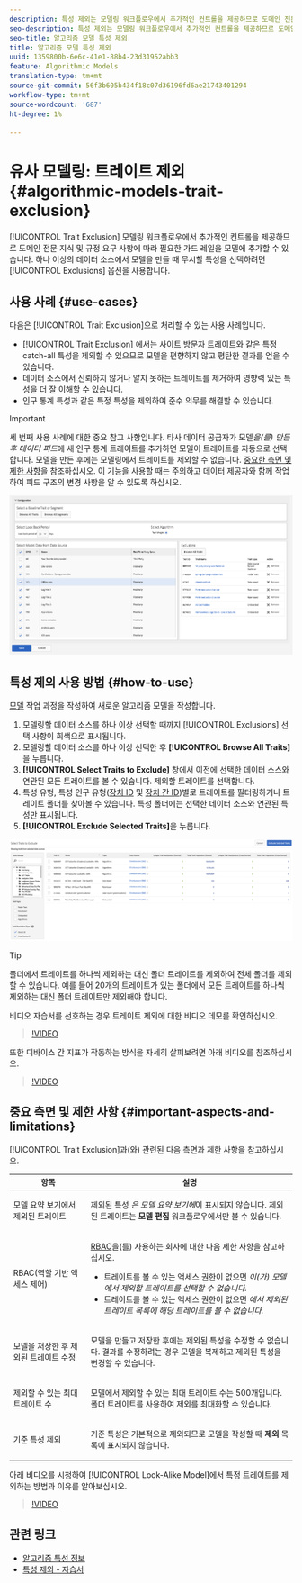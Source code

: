 ```yaml
---
description: 특성 제외는 모델링 워크플로우에서 추가적인 컨트롤을 제공하므로 도메인 전문 지식 및 규정 요구 사항에 따라 필요한 가드 레일을 모델에 추가할 수 있습니다. 하나 이상의 데이터 소스에서 모델을 생성할 때 무시할 특성을 선택하려면 제외 옵션을 사용합니다.
seo-description: 특성 제외는 모델링 워크플로우에서 추가적인 컨트롤을 제공하므로 도메인 전문 지식 및 규정 요구 사항에 따라 필요한 가드 레일을 모델에 추가할 수 있습니다. 하나 이상의 데이터 소스에서 모델을 생성할 때 무시할 특성을 선택하려면 제외 옵션을 사용합니다.
seo-title: 알고리즘 모델 특성 제외
title: 알고리즘 모델 특성 제외
uuid: 1359800b-6e6c-41e1-88b4-23d31952abb3
feature: Algorithmic Models
translation-type: tm+mt
source-git-commit: 56f3b605b434f18c07d36196fd6ae21743401294
workflow-type: tm+mt
source-wordcount: '687'
ht-degree: 1%

---
```



# 유사 모델링: 트레이트 제외 {#algorithmic-models-trait-exclusion}

[!UICONTROL Trait Exclusion] 모델링 워크플로우에서 추가적인 컨트롤을 제공하므로 도메인 전문 지식 및 규정 요구 사항에 따라 필요한 가드 레일을 모델에 추가할 수 있습니다. 하나 이상의 데이터 소스에서 모델을 만들 때 무시할 특성을 선택하려면 [!UICONTROL Exclusions] 옵션을 사용합니다.

## 사용 사례 {#use-cases}

다음은 [!UICONTROL Trait Exclusion]으로 처리할 수 있는 사용 사례입니다.

* [!UICONTROL Trait Exclusion] 에서는 사이트 방문자 트레이트와 같은 특정 catch-all 특성을 제외할 수 있으므로 모델을 편향하지 않고 평탄한 결과를 얻을 수 있습니다.
* 데이터 소스에서 신뢰하지 않거나 알지 못하는 트레이트를 제거하여 영향력 있는 특성을 더 잘 이해할 수 있습니다.
* 인구 통계 특성과 같은 특정 특성을 제외하여 준수 의무를 해결할 수 있습니다.

>[!IMPORTANT]
>
>세 번째 사용 사례에 대한 중요 참고 사항입니다. 타사 데이터 공급자가 모델&#x200B;*을(를) 만든 후 데이터 피드*&#x200B;에 새 인구 통계 트레이트를 추가하면 모델이 트레이트를 자동으로 선택합니다. 모델을 만든 후에는 모델링에서 트레이트를 제외할 수 없습니다. [중요한 측면 및 제한 사항](../../features/algorithmic-models/trait-exclusion-algo-models.md#important-aspects-and-limitations)을 참조하십시오. 이 기능을 사용할 때는 주의하고 데이터 제공자와 함께 작업하여 피드 구조의 변경 사항을 알 수 있도록 하십시오.

![](assets/lam_exclude_traits.png)

## 특성 제외 사용 방법 {#how-to-use}

[모델](../../features/algorithmic-models/create-model.md#build-model) 작업 과정을 작성하여 새로운 알고리즘 모델을 작성합니다.

1. 모델링할 데이터 소스를 하나 이상 선택할 때까지 [!UICONTROL Exclusions] 선택 사항이 회색으로 표시됩니다.
2. 모델링할 데이터 소스를 하나 이상 선택한 후 **[!UICONTROL Browse All Traits]**&#x200B;을 누릅니다.
3. **[!UICONTROL Select Traits to Exclude]** 창에서 이전에 선택한 데이터 소스와 연관된 모든 트레이트를 볼 수 있습니다. 제외할 트레이트를 선택합니다.
4. 특성 유형, 특성 인구 유형([장치 ID](../../reference/ids-in-aam.md) 및 [장치 간 ID](../../reference/ids-in-aam.md))별로 트레이트를 필터링하거나 트레이트 폴더를 찾아볼 수 있습니다. 특성 폴더에는 선택한 데이터 소스와 연관된 특성만 표시됩니다.
5. **[!UICONTROL Exclude Selected Traits]**&#x200B;을 누릅니다.

![특성 제외](assets/trait-exclusions-browse-traits.png)

>[!TIP]
>
>폴더에서 트레이트를 하나씩 제외하는 대신 폴더 트레이트를 제외하여 전체 폴더를 제외할 수 있습니다. 예를 들어 20개의 트레이트가 있는 폴더에서 모든 트레이트를 하나씩 제외하는 대신 폴더 트레이트만 제외해야 합니다.

비디오 자습서를 선호하는 경우 트레이트 제외에 대한 비디오 데모를 확인하십시오.

>[!VIDEO](https://video.tv.adobe.com/v/25569/?quality=12)

또한 디바이스 간 지표가 작동하는 방식을 자세히 살펴보려면 아래 비디오를 참조하십시오.

>[!VIDEO](https://video.tv.adobe.com/v/33445/?quality=12)

## 중요 측면 및 제한 사항 {#important-aspects-and-limitations}

[!UICONTROL Trait Exclusion]과(와) 관련된 다음 측면과 제한 사항을 참고하십시오.

<table id="table_BA5C3545BC9E4717BD567B00C803AA53"> 
 <thead> 
  <tr> 
   <th colname="col1" class="entry"> 항목 </th> 
   <th colname="col2" class="entry"> 설명 </th>
  </tr> 
 </thead>
 <tbody> 
  <tr> 
   <td colname="col1"> <p>모델 요약 보기에서 제외된 트레이트 </p> </td>
   <td colname="col2"> <p>제외된 특성 <i>은 모델 요약 보기에</i>이 표시되지 않습니다. 제외된 트레이트는 <b><span class="uicontrol"> 모델 편집</span></b> 워크플로우에서만 볼 수 있습니다. </p> </td>
  </tr> 
  <tr> 
   <td colname="col1"> <p>RBAC(역할 기반 액세스 제어) </p> </td>
   <td colname="col2"> <p><a href="../../features/administration/administration-overview.md#administration"> RBAC</a>을(를) 사용하는 회사에 대한 다음 제한 사항을 참고하십시오. </p> <p>
     <ul id="ul_38A4056C235B428C822EA4A353893786"> 
      <li id="li_2624FB35581F4807B8530910D63FFDBF">트레이트를 볼 수 있는 액세스 권한이 없으면 <i>이(가) 모델에서 제외할 트레이트를 선택할 수 없습니다.</i> </li>
      <li id="li_3FD7A12AAAA8462EA84A760C05F20379">트레이트를 볼 수 있는 액세스 권한이 없으면 <i>에서 제외된 트레이트 목록에 해당 트레이트를 볼 수 없습니다.</i> </li>
     </ul> </p> </td>
  </tr> 
  <tr> 
   <td colname="col1"> <p>모델을 저장한 후 제외된 트레이트 수정 </p> </td>
   <td colname="col2"> <p>모델을 만들고 저장한 후에는 제외된 특성을 수정할 수 없습니다. 결과를 수정하려는 경우 모델을 복제하고 제외된 특성을 변경할 수 있습니다. </p> </td>
  </tr> 
  <tr> 
   <td colname="col1"> <p>제외할 수 있는 최대 트레이트 수 </p> </td>
   <td colname="col2"> <p>모델에서 제외할 수 있는 최대 트레이트 수는 500개입니다. 폴더 트레이트를 사용하여 제외를 최대화할 수 있습니다. </p> </td>
  </tr> 
  <tr> 
   <td colname="col1"> <p>기준 특성 제외 </p> </td>
   <td colname="col2"> <p>기준 특성은 기본적으로 제외되므로 모델을 작성할 때 <b><span class="uicontrol"> 제외</span></b> 목록에 표시되지 않습니다. </p> </td>
  </tr>
 </tbody>
</table>

아래 비디오를 시청하여 [!UICONTROL Look-Alike Model]에서 특정 트레이트를 제외하는 방법과 이유를 알아보십시오.

>[!VIDEO](https://video.tv.adobe.com/v/25569/)

## 관련 링크

* [알고리즘 특성 정보](/help/using/features/algorithmic-models/understanding-models.md)
* [특성 제외 - 자습서](https://helpx.adobe.com/audience-manager/kt/using/excluding-traits-look-alike-model-feature-video-use.html)